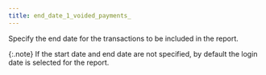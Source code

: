 ```yaml
---
title: end_date_1_voided_payments_
---
```



Specify the end date for the transactions to be included in the report.


{:.note}
If the start date and end date are not specified,  by default the login  date is selected for the report.
